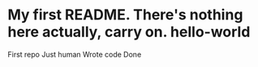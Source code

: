 My first README. There's nothing here actually, carry on.
hello-world
===========

First repo
Just human
Wrote code
Done
